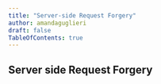 ```yaml
---
title: "Server-side Request Forgery"
author: amandaguglieri
draft: false
TableOfContents: true
---
```


## Server side Request Forgery





